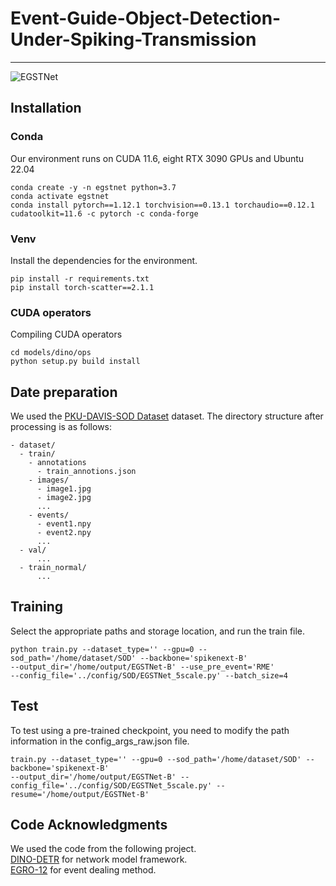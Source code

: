 # Event-Guide-Object-Detection-Under-Spiking-Transmission
***
![EGSTNet](https://github.com/wang1239t/myimg/blob/main/EGSTNet_1.png)
## Installation
### Conda
Our environment runs on CUDA 11.6, eight RTX 3090 GPUs and Ubuntu 22.04
```
conda create -y -n egstnet python=3.7
conda activate egstnet
conda install pytorch==1.12.1 torchvision==0.13.1 torchaudio==0.12.1 cudatoolkit=11.6 -c pytorch -c conda-forge
```
### Venv
Install the dependencies for the environment.
```
pip install -r requirements.txt
pip install torch-scatter==2.1.1
```
### CUDA operators
Compiling CUDA operators
```
cd models/dino/ops
python setup.py build install
```
## Date preparation
We used the [PKU-DAVIS-SOD Dataset](https://openi.pcl.ac.cn/LiDianze/PKU-DAVIS-SOD) dataset.
The directory structure after processing is as follows:
```
- dataset/
  - train/
    - annotations
      - train_annotions.json
    - images/
      - image1.jpg
      - image2.jpg
      ...
    - events/
      - event1.npy
      - event2.npy
      ...
  - val/
      ...
  - train_normal/
      ...
```
## Training
Select the appropriate paths and storage location, and run the train file.
```
python train.py --dataset_type='' --gpu=0 --sod_path='/home/dataset/SOD' --backbone='spikenext-B'
--output_dir='/home/output/EGSTNet-B' --use_pre_event='RME'
--config_file='../config/SOD/EGSTNet_5scale.py' --batch_size=4
```

## Test
To test using a pre-trained checkpoint, you need to modify the path information in the config_args_raw.json file.
```
train.py --dataset_type='' --gpu=0 --sod_path='/home/dataset/SOD' --backbone='spikenext-B'
--output_dir='/home/output/EGSTNet-B' --config_file='../config/SOD/EGSTNet_5scale.py' --resume='/home/output/EGSTNet-B'
```

## Code Acknowledgments
We used the code from the following project. <br>
[DINO-DETR](https://github.com/IDEA-Research/DINO) for network model framework. <br>
[EGRO-12](https://github.com/uzh-rpg/event_representation_study) for event dealing method.
